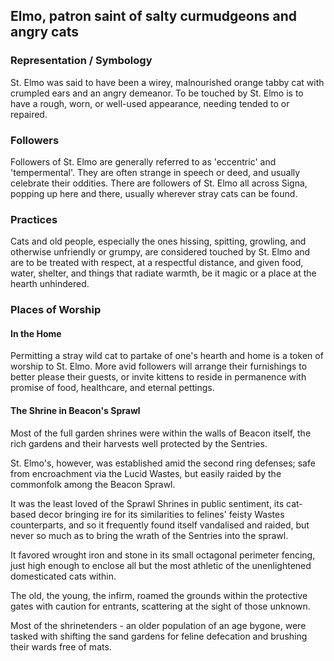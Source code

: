 ## Elmo, patron saint of salty curmudgeons and angry cats

### Representation / Symbology
St. Elmo was said to have been a wirey, malnourished orange tabby cat with crumpled ears and an angry demeanor. To be touched by St. Elmo is to have a rough, worn, or well-used appearance, needing tended to or repaired. 

### Followers
Followers of St. Elmo are generally referred to as 'eccentric' and 'tempermental'. They are often strange in speech or deed, and usually celebrate their oddities. There are followers of St. Elmo all across Signa, popping up here and there, usually wherever stray cats can be found. 

### Practices
Cats and old people, especially the ones hissing, spitting, growling, and otherwise unfriendly or grumpy, are considered touched by St. Elmo and are to be treated with respect, at a respectful distance, and given food, water, shelter, and things that radiate warmth, be it magic or a place at the hearth unhindered.

### Places of Worship
#### In the Home
Permitting a stray wild cat to partake of one's hearth and home is a token of worship to St. Elmo. More avid followers will arrange their furnishings to better please their guests, or invite kittens to reside in permanence with promise of food, healthcare, and eternal pettings.

#### The Shrine in Beacon's Sprawl
Most of the full garden shrines were within the walls of Beacon itself, the rich gardens and their harvests well protected by the Sentries.

St. Elmo's, however, was established amid the second ring defenses; safe from encroachment via the Lucid Wastes, but easily raided by the commonfolk among the Beacon Sprawl.

It was the least loved of the Sprawl Shrines in public sentiment, its cat-based decor bringing ire for its similarities to felines' feisty Wastes counterparts, and so it frequently found itself vandalised and raided, but never so much as to bring the wrath of the Sentries into the sprawl.

It favored wrought iron and stone in its small octagonal perimeter fencing, just high enough to enclose all but the most athletic of the unenlightened domesticated cats within.

The old, the young, the infirm, roamed the grounds within the protective gates with caution for entrants, scattering at the sight of those unknown.

Most of the shrinetenders - an older population of an age bygone, were tasked with shifting the sand gardens for feline defecation and brushing their wards free of mats.
